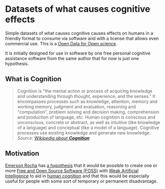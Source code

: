 # Datasets of what causes cognitive effects
Simple datasets of what causes cognitive causes effects on humans in a friendly
format to consume via software and with a license that allows even commercial
use. This is a [Open Data for Open science](https://en.wikipedia.org/wiki/Open_science).

It is initially designed for use in software by one free personal
cognitive assistance software from the same author that for now is just one
hypothesis.

## What is Cognition
> Cognition is "the mental action or process of acquiring knowledge and
> understanding through thought, experience, and the senses." It encompasses
> processes such as knowledge, attention, memory and working memory, judgment
> and evaluation, reasoning and "computation", problem solving and decision
> making, comprehension and production of language, etc. Human cognition is
> conscious and unconscious, concrete or abstract, as well as intuitive (like
> knowledge of a language) and conceptual (like a model of a language).
> Cognitive processes use existing knowledge and generate new knowledge.
> _Source: [Wikipedia about **Cognition**](https://en.wikipedia.org/wiki/Cognition)_

## Motivation
[Emerson Rocha](https://github.com/fititnt) has [a hypothesis](https://github.com/fititnt/hipoteses-de-rocha)
that it would be  possible to create one or more
[Free and Open Source Software (FOSS)](https://en.wikipedia.org/wiki/Free_and_open-source_software)
with [Weak Artificial Intelligence](https://en.wikipedia.org/wiki/Weak_AI)
to aid in [human cognition](https://en.wikipedia.org/wiki/Cognition) and that
this would be especially useful for people with some sort of temporary or
permanent disadvantage.
